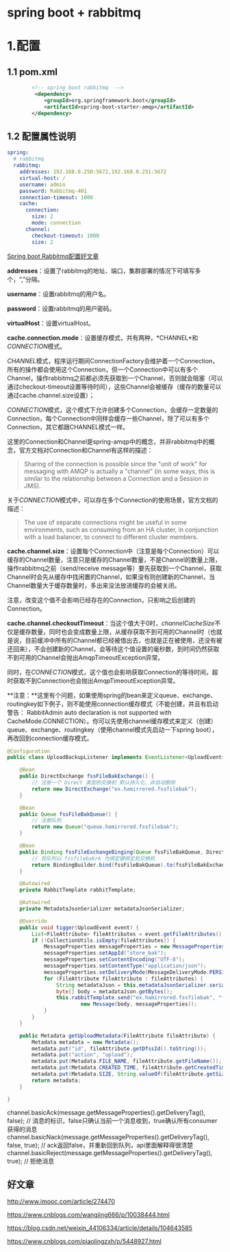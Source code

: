 # spring boot + rabbitmq

# 1.配置

## 1.1 pom.xml

```xml
		<!-- spring boot rabbitmq  -->
		 <dependency>
            <groupId>org.springframework.boot</groupId>
            <artifactId>spring-boot-starter-amqp</artifactId>
        </dependency>
```



## 1.2 配置属性说明

```yaml
spring: 
  # rabbitmq
  rabbitmq:
    addresses: 192.168.0.250:5672,192.168.0.251:5672
    virtual-host: /
    username: admin
    password: Rabbitmq-401
    connection-timeout: 1000
    cache:
      connection:
        size: 2
        mode: connection    
      channel:
        checkout-timeout: 1000
        size: 2
```

[Spring boot Rabbitmq配置好文章](https://www.jianshu.com/p/2c2a7cfdd38a)

**addresses**：设置了rabbitmq的地址、端口，集群部署的情况下可填写多个，“,”分隔。

**username**：设置rabbitmq的用户名。

**password**：设置rabbitmq的用户密码。

**virtualHost**：设置virtualHost。

**cache.connection.mode**：设置缓存模式，共有两种，\*CHANNEL\*和*CONNECTION*模式。

*CHANNEL*模式，程序运行期间ConnectionFactory会维护着一个Connection，所有的操作都会使用这个Connection，但一个Connection中可以有多个Channel，操作rabbitmq之前都必须先获取到一个Channel，否则就会阻塞（可以通过checkout-timeout设置等待时间），这些Channel会被缓存（缓存的数量可以通过cache.channel.size设置）；

*CONNECTION*模式，这个模式下允许创建多个Connection，会缓存一定数量的Connection，每个Connection中同样会缓存一些Channel，除了可以有多个Connection，其它都跟CHANNEL模式一样。

这里的Connection和Channel是spring-amqp中的概念，并非rabbitmq中的概念，官方文档对Connection和Channel有这样的描述：

> Sharing of the connection is possible since the "unit of work" for messaging with AMQP is actually a "channel" (in some ways, this is similar to the relationship between a Connection and a Session in JMS).

关于*CONNECTION*模式中，可以存在多个Connection的使用场景，官方文档的描述：

> The use of separate connections might be useful in some environments, such as consuming from an HA cluster, in conjunction with a load balancer, to connect to different cluster members.

**cache.channel.size**：设置每个Connection中（注意是每个Connection）可以缓存的Channel数量，注意只是缓存的Channel数量，不是Channel的数量上限，操作rabbitmq之前（send/receive message等）要先获取到一个Channel，获取Channel时会先从缓存中找闲置的Channel，如果没有则创建新的Channel，当Channel数量大于缓存数量时，多出来没法放进缓存的会被关闭。

注意，改变这个值不会影响已经存在的Connection，只影响之后创建的Connection。

**cache.channel.checkoutTimeout**：当这个值大于0时，*channelCacheSize*不仅是缓存数量，同时也会变成数量上限，从缓存获取不到可用的Channel时（也就是说，目前缓冲中所有的Channel都已经被借出去，也就是正在被使用，还没有被还回来），不会创建新的Channel，会等待这个值设置的毫秒数，到时间仍然获取不到可用的Channel会抛出AmqpTimeoutException异常。

同时，在*CONNECTION*模式，这个值也会影响获取Connection的等待时间，超时获取不到Connection也会抛出AmqpTimeoutException异常。

**注意：**这里有个问题，如果使用spring的bean来定义queue、exchange、routingkey如下例子，则不能使用connection缓存模式（不能创建，并且有启动警告： RabbitAdmin auto declaration is not supported with CacheMode.CONNECTION）。你可以先使用channel缓存模式来定义（创建）queue、exchange、routingkey（使用channel模式先启动一下spring boot），再改回到connection缓存模式。

```java
@Configuration
public class UploadBackupListener implements EventListener<UploadEvent> {

	@Bean
	public DirectExchange fssFileBakExchange() {
		// 注册一个 Direct 类型的交换机 默认持久化、非自动删除
		return new DirectExchange("ex.hamirrored.fssfilebak");
	}

	@Bean
	public Queue fssFileBakQueue() {
		// 注册队列
		return new Queue("queue.hamirrored.fssfilebak");
	}

	@Bean
	public Binding fssFileExchangeBinging(Queue fssFileBakQueue, DirectExchange fssFileBakExchange) {
		// 将队列以 fssfilebakrk 为绑定键绑定到交换机
		return BindingBuilder.bind(fssFileBakQueue).to(fssFileBakExchange).with("fssfilebakrk");
	}

	@Autowired
	private RabbitTemplate rabbitTemplate;

	@Autowired
	private MetadataJsonSerializer metadataJsonSerializer;

	@Override
	public void tigger(UploadEvent event) {
		List<FileAttribute> fileAttributes = event.getFileAttributes();
		if (!CollectionUtils.isEmpty(fileAttributes)) {
			MessageProperties messageProperties = new MessageProperties();
			messageProperties.setAppId("store_bak");
			messageProperties.setContentEncoding("UTF-8");
			messageProperties.setContentType("application/json");
			messageProperties.setDeliveryMode(MessageDeliveryMode.PERSISTENT);
			for (FileAttribute fileAttribute : fileAttributes) {
				String metadataJson = this.metadataJsonSerializer.serialize(this.getUploadMetadata(fileAttribute));
				byte[] body = metadataJson.getBytes();
				this.rabbitTemplate.send("ex.hamirrored.fssfilebak", "fssfilebakrk",
						new Message(body, messageProperties));
			}
		}
	}

	public Metadata getUploadMetadata(FileAttribute fileAttribute) {
		Metadata metadata = new Metadata();
		metadata.put("id", fileAttribute.getDfssId().toString());
		metadata.put("action", "upload");
		metadata.put(Metadata.FILE_NAME, fileAttribute.getFileName());
		metadata.put(Metadata.CREATED_TIME, fileAttribute.getCreatedTime());
		metadata.put(Metadata.SIZE, String.valueOf(fileAttribute.getSize()));
		return metadata;
	}

}
```

channel.basicAck(message.getMessageProperties().getDeliveryTag(), false); // 消息的标识，false只确认当前一个消息收到，true确认所有consumer获得的消息 channel.basicNack(message.getMessageProperties().getDeliveryTag(), false, true); // ack返回false，并重新回到队列，api里面解释得很清楚 channel.basicReject(message.getMessageProperties().getDeliveryTag(), true); // 拒绝消息



## 好文章

http://www.imooc.com/article/274470

https://www.cnblogs.com/wangjing666/p/10038444.html

https://blog.csdn.net/weixin_44106334/article/details/104643585

https://www.cnblogs.com/piaolingzxh/p/5448927.html